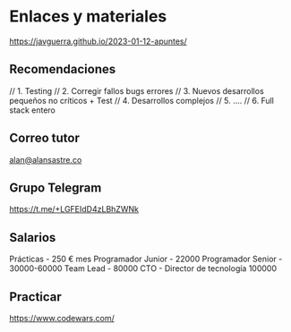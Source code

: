 
# Enlaces y materiales

https://javguerra.github.io/2023-01-12-apuntes/


## Recomendaciones

// 1. Testing
// 2. Corregir fallos bugs errores
// 3. Nuevos desarrollos pequeños no críticos + Test
// 4. Desarrollos complejos
// 5. ....
// 6. Full stack entero


## Correo tutor

alan@alansastre.co

## Grupo Telegram

https://t.me/+LGFEIdD4zLBhZWNk

## Salarios

Prácticas - 250 € mes
Programador Junior - 22000
Programador Senior - 30000-60000
Team Lead - 80000
CTO - Director de tecnología 100000


## Practicar

https://www.codewars.com/

